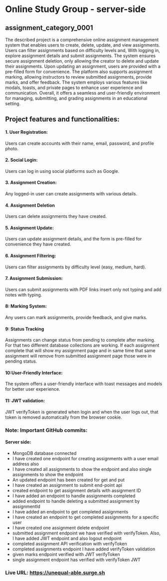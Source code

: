 # Online Study Group - server-side
## assignment_category_0001
The described project is a comprehensive online assignment management system that enables users to create, delete, update, and view assignments. Users can filter assignments based on difficulty levels and, With logging in, explore assignment details and submit assignments. The system ensures secure assignment deletion, only allowing the creator to delete and update their assignments. Upon updating an assignment, users are provided with a pre-filled form for convenience. The platform also supports assignment marking, allowing instructors to review submitted assignments, provide marks, and offer feedback. The system employs various features like modals, toasts, and private pages to enhance user experience and communication. Overall, it offers a seamless and user-friendly environment for managing, submitting, and grading assignments in an educational setting.


## Project features and functionalities:

#### 1. User Registration: 
Users can create accounts with their name, email, password, and profile photo.

#### 2.	Social Login: 
Users can log in using social platforms such as Google.

#### 3. Assignment Creation: 
Any logged-in user can create assignments with various details.

#### 4.	Assignment Deletion
Users can delete assignments they have created.

#### 5.	Assignment Update: 
Users can update assignment details, and the form is pre-filled for convenience they have created.

#### 6.	Assignment Filtering: 
Users can filter assignments by difficulty level (easy, medium, hard).

#### 7.	Assignment Submission:
Users can submit assignments with PDF links insert only not typing and add notes with typing.

#### 8: Marking System: 
Any users can mark assignments, provide feedback, and give marks.

#### 9: Status Tracking
Assignments can change status from pending to complete after marking. For that two different database collections are working. If each assignment complete that will show my assignment page and in same time that same assignment will remove from submitted assignment page those were in pending status.

#### 10:User-Friendly Interface:
The system offers a user-friendly interface with toast messages and models for better user experience.

#### 11: JWT validation:
JWT verifyToken is generated when login and when the user logs out, that token is removed automatically from the browser cookie.



### Note: Important GitHub commits:
#### Server side:
* MongoDB database connected
* I have created one endpoint for creating assignments with a user email address also
* I have created all assignments to show the endpoint and also single assignments to show the endpoint
* An updated endpoint has been created for get and put
* I have created an assignment to submit end-point api
* created endpoint to get assignment details with assignment ID
* I have added an endpoint to handle assignments completed 
* added endpoint to handle deleting a submitted assignment by assignmentId
* I have added an endpoint to get completed assignments
* I have created an endpoint to get completed assignments for a specific user
* I have created one assignment delete endpoint
* submitted assignment endpoint we have verified with verifyToken. Also, I have added JWT endpoint and also logout endpoint
* completed assignment API verification with verifyToken
* completed assignments endpoint I have added verifyToken validation
* given marks endpoint verified with JWT verifyToken
* single assignment endpoint has verified with verifyToken JWT

### Live URL: https://unequal-able.surge.sh



